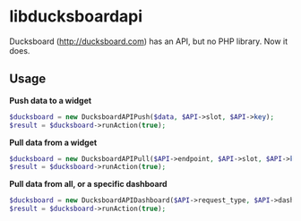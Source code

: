 libducksboardapi
================

Ducksboard (http://ducksboard.com) has an API, but no PHP library.  Now it does.

## Usage
**Push data to a widget**
```php
$ducksboard = new DucksboardAPIPush($data, $API->slot, $API->key);
$result = $ducksboard->runAction(true);
```

**Pull data from a widget**
```php
$ducksboard = new DucksboardAPIPull($API->endpoint, $API->slot, $API->key);
$result = $ducksboard->runAction(true);
```

**Pull data from all, or a specific dashboard**
```php
$ducksboard = new DucksboardAPIDashboard($API->request_type, $API->dashboard_slug, $API->key);
$result = $ducksboard->runAction(true);
```